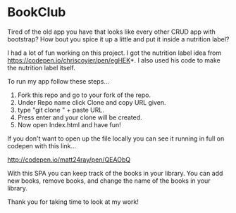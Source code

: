 # BookClub

Tired of the old app you have that looks like every other CRUD app with bootstrap?
How bout you spice it up a little and put it inside a nutrition label?

I had a lot of fun working on this project.
I got the nutrition label idea from https://codepen.io/chriscoyier/pen/egHEK*.
I also used his code to make the nutrition label itself.

To run my app follow these steps...
1. Fork this repo and go to your fork of the repo.
2. Under Repo name click Clone and copy URL given.
3. type "git clone " + paste URL.
4. Press enter  and your clone will be created.
5. Now open Index.html and have fun!

If you don't want to open up the file locally you can see it running in full on codepen with this link...

http://codepen.io/matt24ray/pen/QEAObQ

With this SPA you can keep track of the books in your library. You can add new books, remove books, and change the name of the books in your library.

Thank you for taking time to look at my work!
